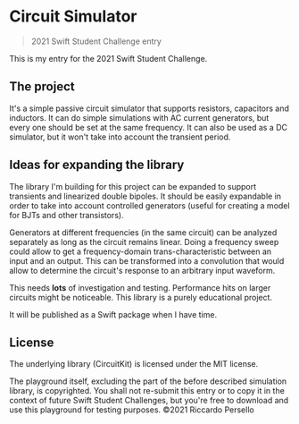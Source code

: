 # Circuit Simulator
> 2021 Swift Student Challenge entry

This is my entry for the 2021 Swift Student Challenge. 

## The project
It's a simple passive circuit simulator that supports resistors, capacitors and inductors.
It can do simple simulations with AC current generators, but every one should be set at the same frequency. It can also be used as a DC simulator, but it won't take into account the transient period.

## Ideas for expanding the library
The library I'm building for this project can be expanded to support transients and linearized double bipoles. It should be easily expandable in order to take into account controlled generators (useful for creating a model for BJTs and other transistors).

Generators at different frequencies (in the same circuit) can be analyzed separately as long as the circuit remains linear. Doing a frequency sweep could allow to get a frequency-domain trans-characteristic between an input and an output. This can be transformed into a convolution
that would allow to determine the circuit's response to an arbitrary input waveform.

This needs **lots** of investigation and testing. Performance hits on larger circuits might be noticeable. This library is a purely educational project.

It will be published as a Swift package when I have time.

## License
The underlying library (CircuitKit) is licensed under the MIT license.

The playground itself, excluding the part of the before described simulation library, is copyrighted. You shall not re-submit this entry or to copy it in the context of future Swift Student Challenges, but you're free to download and use this playground for testing purposes. ©2021 Riccardo Persello
